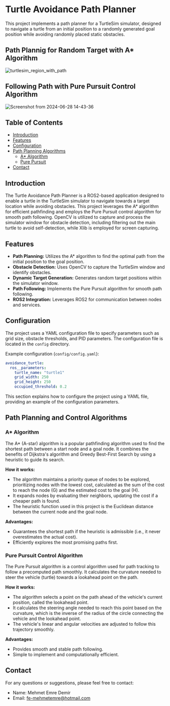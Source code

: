 # Turtle Avoidance Path Planner

This project implements a path planner for a TurtleSim simulator, designed to navigate a turtle from an initial position to a randomly generated goal position while avoiding randomly placed static obstacles.

## Path Plannig for Random Target with A* Algorithm
![turtlesim_region_with_path](https://github.com/memre12/itu_zes_weeklyhw/assets/114512711/be2385d4-1647-4dc1-83fa-081d20918485)

## Following Path with Pure Pursuit Control Algorithm
![Screenshot from 2024-06-28 14-43-36](https://github.com/memre12/itu_zes_weeklyhw/assets/114512711/c4ede772-63c5-4c3b-aa9c-a98e92267910)

## Table of Contents

- [Introduction](#introduction)
- [Features](#features)
- [Configuration](#configuration)
- [Path Planning Algorithms](##path-planning-and-control-algorithms)
  - [A* Algorithm](#A*-Algorithm)
  - [Pure Pursuit](###pure-pursuit-control-algorithm)
- [Contact](#contact)

## Introduction

The Turtle Avoidance Path Planner is a ROS2-based application designed to enable a turtle in the TurtleSim simulator to navigate towards a target location while avoiding obstacles. This project leverages the A* algorithm for efficient pathfinding and employs the Pure Pursuit control algorithm for smooth path following. OpenCV is utilized to capture and process the simulator window for obstacle detection, including filtering out the main turtle to avoid self-detection, while Xlib is employed for screen capturing.



## Features

- **Path Planning:** Utilizes the A* algorithm to find the optimal path from the initial position to the goal position.
- **Obstacle Detection:** Uses OpenCV to capture the TurtleSim window and identify obstacles.
- **Dynamic Target Generation:** Generates random target positions within the simulator window.
- **Path Following:** Implements the Pure Pursuit algorithm for smooth path following.
- **ROS2 Integration:** Leverages ROS2 for communication between nodes and services.

## Configuration

The project uses a YAML configuration file to specify parameters such as grid size, obstacle thresholds, and PID parameters. The configuration file is located in the `config` directory.

Example configuration (`config/config.yaml`):

```yaml
avoidance_turtle:
  ros__parameters:
    turtle_name: "turtle1"
    grid_width: 250
    grid_height: 250
    occupied_threshold: 0.2
```

This section explains how to configure the project using a YAML file, providing an example of the configuration parameters.


## Path Planning and Control Algorithms

### A* Algorithm

The A* (A-star) algorithm is a popular pathfinding algorithm used to find the shortest path between a start node and a goal node. It combines the benefits of Dijkstra's algorithm and Greedy Best-First Search by using a heuristic to guide its search.

**How it works:**
- The algorithm maintains a priority queue of nodes to be explored, prioritizing nodes with the lowest cost, calculated as the sum of the cost to reach the node (G) and the estimated cost to the goal (H).
- It expands nodes by evaluating their neighbors, updating the cost if a cheaper path is found.
- The heuristic function used in this project is the Euclidean distance between the current node and the goal node.

**Advantages:**
- Guarantees the shortest path if the heuristic is admissible (i.e., it never overestimates the actual cost).
- Efficiently explores the most promising paths first.

### Pure Pursuit Control Algorithm

The Pure Pursuit algorithm is a control algorithm used for path tracking to follow a precomputed path smoothly. It calculates the curvature needed to steer the vehicle (turtle) towards a lookahead point on the path.

**How it works:**
- The algorithm selects a point on the path ahead of the vehicle's current position, called the lookahead point.
- It calculates the steering angle needed to reach this point based on the curvature, which is the inverse of the radius of the circle connecting the vehicle and the lookahead point.
- The vehicle's linear and angular velocities are adjusted to follow this trajectory smoothly.

**Advantages:**
- Provides smooth and stable path following.
- Simple to implement and computationally efficient.


## Contact

For any questions or suggestions, please feel free to contact:

- Name: Mehmet Emre Demir
- Email: fe-mehmetemre@hotmail.com

